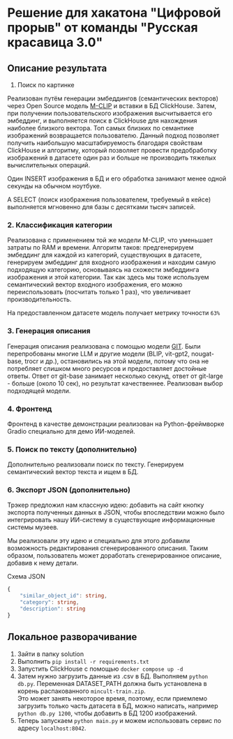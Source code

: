 # Решение для хакатона "Цифровой прорыв" от команды "Русская красавица 3.0" 

## Описание результата

1. Поиск по картинке

Реализован путём генерации эмбеддингов (семантических векторов) через Open Source модель [M-CLIP](https://huggingface.co/M-CLIP/XLM-Roberta-Large-Vit-B-16Plus) и вставки в БД ClickHouse. 
Затем, при получении пользовательского изображения высчитывается его эмбеддинг, и выполняется поиск в ClickHouse для нахождения наиболее близкого вектора. Топ самых близких по семантике изображений возвращается пользователю. Данный подход позволяет получить наибольшую масштабируемость благодаря свойствам ClickHouse и алгоритму, который позволяет провести предобработку изображений в датасете один раз и больше не производить тяжелых вычислительных операций. 

Один INSERT изображения в БД и его обработка занимают менее одной секунды на обычном ноутбуке. 

А SELECT (поиск изображения пользователем, требуемый в кейсе) выполняется мгновенно для базы с десятками тысяч записей. 

### 2. Классификация категории

Реализована с применением той же модели M-CLIP, что уменьшает затраты по RAM и времени. Алгоритм таков: предгенерируем эмбеддинг для каждой из категорий, существующих в датасете, генерируем эмбеддинг для входного изображения и находим самую подходящую категорию, основываясь на схожести эмбеддинга изображения и этой категории. Так как здесь мы тоже используем семантический вектор входного изображения, его можно переиспользовать (посчитать только 1 раз), что увеличивает производительность. 

На предоставленном датасете модель получает метрику точности `63%`

### 3. Генерация описания 

Генерация описания реализована с помощью модели [GIT](https://huggingface.co/alexgk/git-large-coco). Были перепробованы многие LLM и другие модели (BLIP, vit-gpt2, nougat-base, trocr и др.), остановились на этой модели, потому что она не потребляет слишком много ресурсов и предоставляет достойные ответы. Ответ от git-base занимает несколько секунд, ответ от git-large - больше (около 10 сек), но результат качественнее. Реализован выбор подходящей модели.

### 4. Фронтенд 

Фронтенд в качестве демонстрации реализован на Python-фреймворке Gradio специально для демо ИИ-моделей. 

### 5. Поиск по тексту (дополнительно) 

Дополнительно реализовали поиск по тексту. Генерируем семантический вектор текста и ищем в БД. 


### 6. Экспорт JSON (дополнительно)

Трэкер предложил нам классную идею: добавить на сайт кнопку экспорта полученных данных в JSON, чтобы впоследствии можно было интегрировать нашу ИИ-систему в существующие информационные системы музеев.

Мы реализовали эту идею и специально для этого добавили возможность редактирования сгенерированного описания. Таким образом, пользователь может доработать сгенерированное описание, добавив к нему детали.

Схема JSON 
```ts
{
    "similar_object_id": string,
    "category": string,
    "description": string
}
```

## Локальное разворачивание

1. Зайти в папку solution 
2. Выполнить `pip install -r requirements.txt`
3. Запустить ClickHouse с помощью `docker compose up -d` 
4. Затем нужно загрузить данные из .csv в БД. Выполняем `python db.py`. Переменная DATASET_PATH должна быть установлена в корень распакованного `mincult-train.zip`.  
Это может занять некоторое время, поэтому, если приемлемо загрузить только часть датасета в БД, можно написать, например `python db.py 1200`, чтобы добавить в БД 1200 изображений.  
5. Теперь запускаем `python main.py` и можем использовать сервис по адресу `localhost:8042`. 
